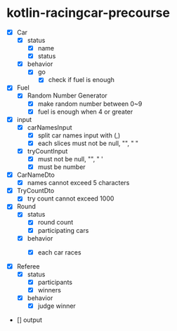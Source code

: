 # kotlin-racingcar-precourse

- [x] Car
    - [x] status
        - [x] name
        - [x] status
    - [x] behavior
        - [x] go
            - [x] check if fuel is enough
- [x] Fuel
    - [x] Random Number Generator
        - [x] make random number between 0~9
        - [x] fuel is enough when 4 or greater

- [x] input
    - [x] carNamesInput
        - [x] split car names input with (,)
        - [x] each slices must not be null, "", " "
    - [x] tryCountInput
        - [x] must not be null, "", " '
        - [x] must be number

- [x] CarNameDto
    - [x] names cannot exceed 5 characters
- [x] TryCountDto
    - [x] try count cannot exceed 1000

- [x] Round
    - [x] status
        - [x] round count
        - [x] participating cars
    - [x] behavior
        - [x] each car races


- [x] Referee
    - [x] status
        - [x] participants
        - [x] winners
    - [x] behavior
        - [x] judge winner

- [] output